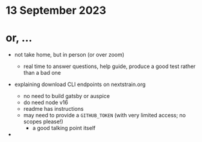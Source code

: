 # 13 September 2023
# or, …

- not take home, but in person (or over zoom)
  - real time to answer questions, help guide, produce a good test rather than a bad one

- explaining download CLI endpoints on nextstrain.org
  - no need to build gatsby or auspice
  - do need node v16
  - readme has instructions
  - may need to provide a `GITHUB_TOKEN` (with very limited access; no scopes please!)
    - a good talking point itself

- 

